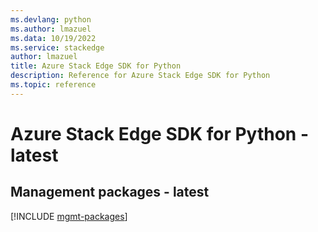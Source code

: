 ```yaml
---
ms.devlang: python
ms.author: lmazuel
ms.data: 10/19/2022
ms.service: stackedge
author: lmazuel
title: Azure Stack Edge SDK for Python
description: Reference for Azure Stack Edge SDK for Python
ms.topic: reference
---
```

# Azure Stack Edge SDK for Python - latest

## Management packages - latest
[!INCLUDE [mgmt-packages](stack-edge-mgmt-index.md)]